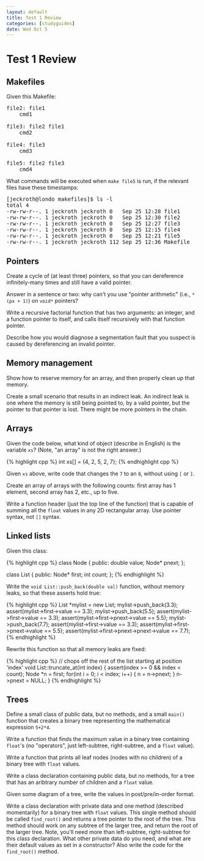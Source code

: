 ```yaml
---
layout: default
title: Test 1 Review
categories: [studyguides]
date: Wed Oct 5
---
```


# Test 1 Review

## Makefiles

Given this Makefile:

<pre>
file2: file1
    cmd1

file3: file2 file1
    cmd2

file4: file3
    cmd3

file5: file2 file3
    cmd4
</pre>

What commands will be executed when `make file5` is run, if the
relevant files have these timestamps:

<pre>
[jeckroth@londo makefiles]$ ls -l
total 4
-rw-rw-r--. 1 jeckroth jeckroth 0   Sep 25 12:28 file1
-rw-rw-r--. 1 jeckroth jeckroth 0   Sep 25 12:30 file2
-rw-rw-r--. 1 jeckroth jeckroth 0   Sep 25 12:27 file3
-rw-rw-r--. 1 jeckroth jeckroth 0   Sep 25 12:15 file4
-rw-rw-r--. 1 jeckroth jeckroth 0   Sep 25 12:21 file5
-rw-rw-r--. 1 jeckroth jeckroth 112 Sep 25 12:36 Makefile
</pre>

## Pointers

Create a cycle of (at least three) pointers, so that you can
dereference infinitely-many times and still have a valid pointer.

Answer in a sentence or two: why can't you use "pointer arithmetic"
(i.e., `*(px + 1)`) on `void*` pointers?

Write a recursive factorial function that has two arguments: an
integer, and a function pointer to itself, and calls itself
recursively with that function pointer.

Describe how you would diagnose a segmentation fault
that you suspect is caused by dereferencing an invalid pointer.

## Memory management

Show how to reserve memory for an array, and then properly clean up
that memory.

Create a small scenario that results in an indirect leak. An indirect
leak is one where the memory is still being pointed to, by a valid
pointer, but the pointer to that pointer is lost. There might be more
pointers in the chain.

## Arrays

Given the code below, what kind of object (describe in English) is
the variable `xs`? (Note, "an array" is not the right answer.)

{% highlight cpp %}
int xs[] = {4, 2, 5, 2, 7};
{% endhighlight cpp %}

Given `xs` above, write code that changes the `7` to an `8`, without
using `[` or `]`.

Create an array of arrays with the following counts: first array
has 1 element, second array has 2, etc., up to five.

Write a function header (just the top line of the function) that is
capable of summing all the `float` values in any 2D rectangular
array. Use pointer syntax, not `[]` syntax.

## Linked lists

Given this class:

{% highlight cpp %}
class Node {
public:
    double value;
    Node* pnext;
};

class List {
public:
    Node* first;
    int count;
};
{% endhighlight %}

Write the `void List::push_back(double val)` function, without memory
leaks, so that these asserts hold true:

{% highlight cpp %}
List *mylist = new List;
mylist->push_back(3.3);
assert(mylist->first->value == 3.3);
mylist->push_back(5.5);
assert(mylist->first->value == 3.3);
assert(mylist->first->pnext->value == 5.5);
mylist->push_back(7.7);
assert(mylist->first->value == 3.3);
assert(mylist->first->pnext->value == 5.5);
assert(mylist->first->pnext->pnext->value == 7.7);
{% endhighlight %}

Rewrite this function so that all memory leaks are fixed:

{% highlight cpp %}
// chops off the rest of the list starting at position 'index'
void List::truncate_at(int index)
{
    assert(index >= 0 && index < count);
    Node *n = first;
    for(int i = 0; i < index; i++)
    {
        n = n->pnext;
    }
    n->pnext = NULL;
}
{% endhighlight %}

## Trees

Define a small class of public data, but no methods, and a small
`main()` function that creates a binary tree representing the
mathematical expression `5+2*4`.

Write a function that finds the maximum value in a binary tree
containing `float`'s (no "operators", just left-subtree,
right-subtree, and a `float` value).

Write a function that prints all leaf nodes (nodes with no children)
of a binary tree with `float` values.

Write a class declaration containing public data, but no methods, for
a tree that has an aribtrary number of children and a `float` value.

Given some diagram of a tree, write the values in post/pre/in-order
format.

Write a class declaration with private data and one method (described
momentarily) for a binary tree with `float` values. This single method
should be called `find_root()` and returns a tree pointer to the root of
the tree. This method should work on any subtree of the larger tree,
and return the root of the larger tree. Note, you'll need more than
left-subtree, right-subtree for this class declaration. What other
private data do you need, and what are their default values as set in
a constructor? Also write the code for the `find_root()` method.
